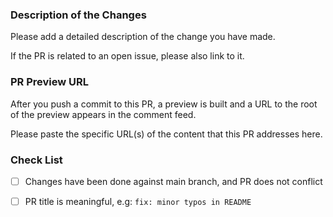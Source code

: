 ### Description of the Changes

Please add a detailed description of the change you have made.

If the PR is related to an open issue, please also link to it.

### PR Preview URL

After you push a commit to this PR, a preview is built and a URL to the root of the preview appears in the comment feed.

Please paste the specific URL(s) of the content that this PR addresses here.

### Check List

- [ ] Changes have been done against main branch, and PR does not conflict
- [ ] PR title is meaningful, e.g: `fix: minor typos in README`


